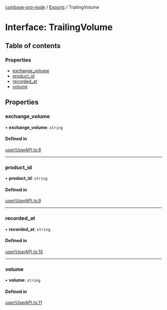 [coinbase-pro-node](../README.md) / [Exports](../modules.md) / TrailingVolume

# Interface: TrailingVolume

## Table of contents

### Properties

- [exchange_volume](TrailingVolume.md#exchange_volume)
- [product_id](TrailingVolume.md#product_id)
- [recorded_at](TrailingVolume.md#recorded_at)
- [volume](TrailingVolume.md#volume)

## Properties

### exchange_volume

• **exchange_volume**: `string`

#### Defined in

[user/UserAPI.ts:8](https://github.com/bennycode/coinbase-pro-node/blob/01e6d53/src/user/UserAPI.ts#L8)

---

### product_id

• **product_id**: `string`

#### Defined in

[user/UserAPI.ts:9](https://github.com/bennycode/coinbase-pro-node/blob/01e6d53/src/user/UserAPI.ts#L9)

---

### recorded_at

• **recorded_at**: `string`

#### Defined in

[user/UserAPI.ts:10](https://github.com/bennycode/coinbase-pro-node/blob/01e6d53/src/user/UserAPI.ts#L10)

---

### volume

• **volume**: `string`

#### Defined in

[user/UserAPI.ts:11](https://github.com/bennycode/coinbase-pro-node/blob/01e6d53/src/user/UserAPI.ts#L11)
